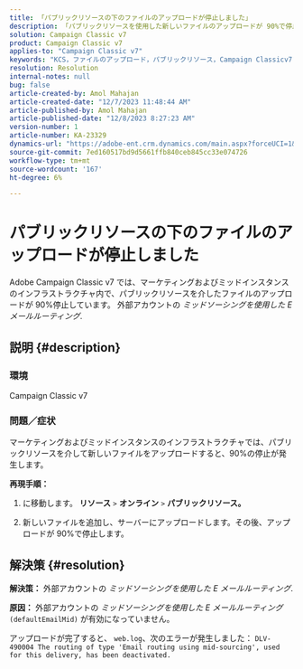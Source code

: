 ```yaml
---
title: 「パブリックリソースの下のファイルのアップロードが停止しました」
description: 「パブリックリソースを使用した新しいファイルのアップロードが 90%で停止する、Adobe Campaign Classic v7 の問題を修正する方法を説明します。」
solution: Campaign Classic v7
product: Campaign Classic v7
applies-to: "Campaign Classic v7"
keywords: "KCS，ファイルのアップロード，パブリックリソース，Campaign Classicv7, "
resolution: Resolution
internal-notes: null
bug: false
article-created-by: Amol Mahajan
article-created-date: "12/7/2023 11:48:44 AM"
article-published-by: Amol Mahajan
article-published-date: "12/8/2023 8:27:23 AM"
version-number: 1
article-number: KA-23329
dynamics-url: "https://adobe-ent.crm.dynamics.com/main.aspx?forceUCI=1&pagetype=entityrecord&etn=knowledgearticle&id=dce65190-f694-ee11-be37-6045bd006d92"
source-git-commit: 7ed160517bd9d5661ffb840ceb845cc33e074726
workflow-type: tm+mt
source-wordcount: '167'
ht-degree: 6%

---
```


# パブリックリソースの下のファイルのアップロードが停止しました


Adobe Campaign Classic v7 では、マーケティングおよびミッドインスタンスのインフラストラクチャ内で、パブリックリソースを介したファイルのアップロードが 90%停止しています。 外部アカウントの *ミッドソーシングを使用した E メールルーティング*.

## 説明 {#description}


### 環境

Campaign Classic v7



### <b>問題／症状</b>

マーケティングおよびミッドインスタンスのインフラストラクチャでは、パブリックリソースを介して新しいファイルをアップロードすると、90%の停止が発生します。



<b>再現手順：</b>

1. に移動します。 <b>リソース</b> `>`  <b>オンライン</b> `>`  <b>パブリックリソース。</b>


2. 新しいファイルを追加し、サーバーにアップロードします。その後、アップロードが 90%で停止します。



## 解決策 {#resolution}

<b>解決策：</b>
外部アカウントの *ミッドソーシングを使用した E メールルーティング*.


<b>原因：</b>
外部アカウントの *ミッドソーシングを使用した E メールルーティング* `(defaultEmailMid)` が有効になっていません。

アップロードが完了すると、 `web.log`、次のエラーが発生しました：
`DLV-490004 The routing of type 'Email routing using mid-sourcing', used for this delivery, has been deactivated.`
